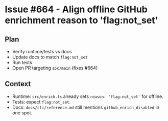 # Issue #664 - Align offline GitHub enrichment reason to 'flag:not_set'

## Plan

- Verify runtime/tests vs docs
- Update docs to match `flag:not_set`
- Run tests
- Open PR targeting `a5c/main` (fixes #664)

## Context

- Runtime: `src/enrich.ts` already sets `reason: 'flag:not_set'` for offline.
- Tests: expect `flag:not_set`.
- Docs: `docs/cli/reference.md` still mentions `github_enrich_disabled` in one spot.
